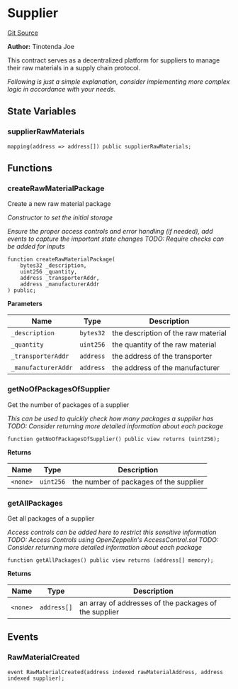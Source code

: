 # Supplier
[Git Source](https://github.com/tinotendajoe01/Solidity-Blochain/blob/eacbf6f1ab8174a4c8abbfec3ad125841d672252/src/LedgerContracts/Supplier.sol)

**Author:**
Tinotenda Joe

This contract serves as a decentralized platform for suppliers to manage their raw materials in a supply chain protocol.

*Following is just a simple explanation, consider implementing more complex logic in accordance with your needs.*


## State Variables
### supplierRawMaterials

```solidity
mapping(address => address[]) public supplierRawMaterials;
```


## Functions
### createRawMaterialPackage

Create a new raw material package

*Constructor to set the initial storage*

*Ensure the proper access controls and error handling (if needed), add events to capture the important state changes
TODO: Require checks can be added for inputs*


```solidity
function createRawMaterialPackage(
    bytes32 _description,
    uint256 _quantity,
    address _transporterAddr,
    address _manufacturerAddr
) public;
```
**Parameters**

|Name|Type|Description|
|----|----|-----------|
|`_description`|`bytes32`|the description of the raw material|
|`_quantity`|`uint256`|the quantity of the raw material|
|`_transporterAddr`|`address`|the address of the transporter|
|`_manufacturerAddr`|`address`|the address of the manufacturer|


### getNoOfPackagesOfSupplier

Get the number of packages of a supplier

*This can be used to quickly check how many packages a supplier has
TODO: Consider returning more detailed information about each package*


```solidity
function getNoOfPackagesOfSupplier() public view returns (uint256);
```
**Returns**

|Name|Type|Description|
|----|----|-----------|
|`<none>`|`uint256`|the number of packages of the supplier|


### getAllPackages

Get all packages of a supplier

*Access controls can be added here to restrict this sensitive information
TODO: Access Controls using OpenZeppelin's AccessControl.sol
TODO: Consider returning more detailed information about each package*


```solidity
function getAllPackages() public view returns (address[] memory);
```
**Returns**

|Name|Type|Description|
|----|----|-----------|
|`<none>`|`address[]`|an array of addresses of the packages of the supplier|


## Events
### RawMaterialCreated

```solidity
event RawMaterialCreated(address indexed rawMaterialAddress, address indexed supplier);
```


